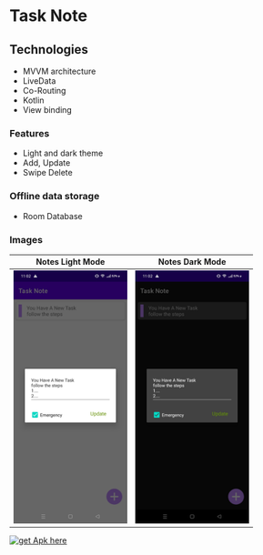 # Task Note

## Technologies  

- MVVM architecture
- LiveData
- Co-Routing
- Kotlin
- View binding

### Features
- Light and dark theme
- Add, Update
- Swipe Delete

### Offline data storage
- Room Database


### Images

Notes Light Mode             |  Notes Dark Mode
:-------------------------:|:-------------------------:|
<img src="https://raw.githubusercontent.com/trsimanto/Task_Note/f5472c35b44d37c31589d363c50c1e02234b1e67/lighttasknote.jpg?token=AJLP2ZO55LVQ6AXTXBNDGK3CZ4FWM" alt="Notes Light Mode" width="200"/>  |  <img src="https://raw.githubusercontent.com/trsimanto/Task_Note/f5472c35b44d37c31589d363c50c1e02234b1e67/darktextnote.jpg?token=AJLP2ZLDCGJQNYSH7J2UVTLCZ4FWM" alt="Notes Dark Mode" width="200"/>

<a href="https://drive.google.com/file/d/1j3_L8A6SNtHK2Z8suNbezFDi0GfgiJYv/view?usp=sharing"><img src="https://astuces24.com/wp-content/uploads/2016/10/Get-it-here-button.png" alt="get Apk here" width="200"/></a>
